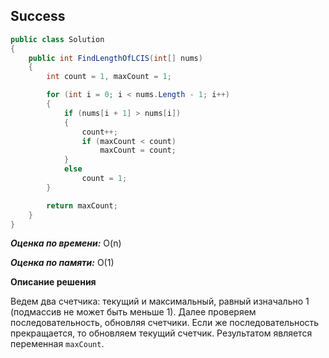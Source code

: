 ## Success

```csharp
public class Solution
{
    public int FindLengthOfLCIS(int[] nums)
    {
        int count = 1, maxCount = 1;

        for (int i = 0; i < nums.Length - 1; i++)
        {
            if (nums[i + 1] > nums[i])
            {
                count++;
                if (maxCount < count)
                    maxCount = count;
            }
            else
                count = 1;
        }

        return maxCount;
    }
}
```

***Оценка по времени:*** O(n)

***Оценка по памяти:*** O(1)

**Описание решения**

Ведем два счетчика: текущий и максимальный, равный изначально 1 (подмассив не может быть меньше 1). Далее проверяем последовательность, обновляя счетчики. Если же последовательность прекращается, то обновляем текущий счетчик. Результатом является переменная `maxCount`.